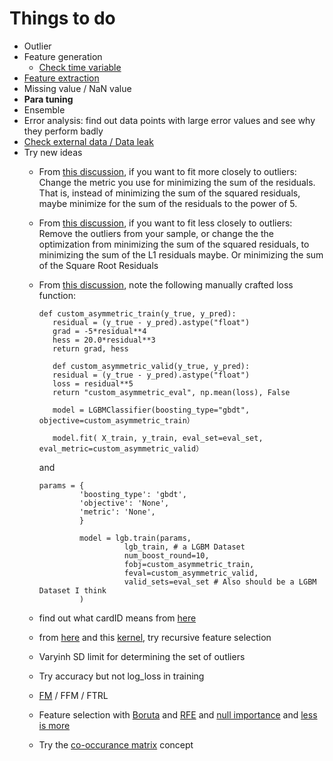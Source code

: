 # Things to do

- Outlier
- Feature generation
   - [Check time variable](https://www.kaggle.com/denzo123/a-closer-look-at-date-variables)
- [Feature extraction](https://www.kaggle.com/c/elo-merchant-category-recommendation/discussion/73937)
- Missing value / NaN value
- **Para tuning**
- Ensemble
- Error analysis: find out data points with large error values and see why they perform badly
- [Check external data / Data leak](https://www.kaggle.com/c/elo-merchant-category-recommendation/discussion/72958)
- Try new ideas
   - From [this discussion](https://www.kaggle.com/c/elo-merchant-category-recommendation/discussion/78470), if you want to fit more closely to outliers: Change the metric you use for minimizing the sum of the residuals. That is, instead of minimizing the sum of the squared residuals, maybe minimize for the sum of the residuals to the power of 5.
   - From [this discussion](https://www.kaggle.com/c/elo-merchant-category-recommendation/discussion/78470), if you want to fit less closely to outliers: Remove the outliers from your sample, or change the the optimization from minimizing the sum of the squared residuals, to minimizing the sum of the L1 residuals maybe. Or minimizing the sum of the Square Root Residuals
   - From [this discussion](https://www.kaggle.com/c/elo-merchant-category-recommendation/discussion/78470), note the following manually crafted loss function:
      ```
      def custom_asymmetric_train(y_true, y_pred):
         residual = (y_true - y_pred).astype("float")
         grad = -5*residual**4
         hess = 20.0*residual**3
         return grad, hess

         def custom_asymmetric_valid(y_true, y_pred):
         residual = (y_true - y_pred).astype("float")
         loss = residual**5
         return "custom_asymmetric_eval", np.mean(loss), False

         model = LGBMClassifier(boosting_type="gbdt", objective=custom_asymmetric_train）

         model.fit( X_train, y_train, eval_set=eval_set, eval_metric=custom_asymmetric_valid）
      ```
      and <br/>
      
      ```
      params = {
               'boosting_type': 'gbdt',
               'objective': 'None',
               'metric': 'None',
               }

               model = lgb.train(params,
                         lgb_train, # a LGBM Dataset
                         num_boost_round=10,
                         fobj=custom_asymmetric_train,
                         feval=custom_asymmetric_valid,
                         valid_sets=eval_set # Also should be a LGBM Dataset I think
               )
      ```
   - find out what cardID means from [here](https://www.kaggle.com/c/elo-merchant-category-recommendation/discussion/78732)
   - from [here](https://www.kaggle.com/c/elo-merchant-category-recommendation/discussion/78614) and this [kernel](https://www.kaggle.com/roydatascience/recursive-feature-selection-using-sklearn-on-elo?scriptVersionId=9969948), try recursive feature selection
   - Varyinh SD limit for determining the set of outliers
   - Try accuracy but not log_loss in training
   - [FM](https://www.kaggle.com/c/elo-merchant-category-recommendation/discussion/76480) / FFM / FTRL
   - Feature selection with [Boruta](https://www.kaggle.com/c/elo-merchant-category-recommendation/discussion/78408) and [RFE](https://www.kaggle.com/roydatascience/recursive-feature-selection-using-sklearn-on-elo?scriptVersionId=9917777) and [null importance](https://www.kaggle.com/ogrellier/feature-selection-with-null-importances) and [less is more](https://www.kaggle.com/c/elo-merchant-category-recommendation/discussion/73937)
   - Try the [co-occurance matrix](https://www.kaggle.com/c/elo-merchant-category-recommendation/discussion/78600) concept
